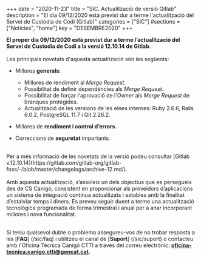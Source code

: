 +++
date        = "2020-11-23"
title       = "SIC. Actualització de versió Gitlab"
description = "El dia 09/12/2020 està previst dur a terme l'actualització del Servei de Custodia de Codi (Gitlab)"
categories  = ["SIC"]
#sections    = ["Notícies", "home"]
key         = "DESEMBRE2020"
+++

**El proper dia 09/12/2020 està previst dur a terme l’actualització del Servei de Custodia de Codi a la versió 12.10.14 de Gitlab**.
<br>
<br>
Les principals novetats d'aquesta actualització són les següents:
<br>

* Millores **generals**:
    * Millores de rendiment al *Merge Request*.
    * Possibilitat de definir dependències als *Merge Request*.
    * Possibilitat de forçar l'aprovació de l'*Owner* als *Merge Request* de branques protegides.
    * Actualització de les versions de les eines internes: Ruby 2.6.6, Rails 6.0.2, PostgreSQL 11.7 i Git 2.26.2.

* Millores de **rendiment i control d’errors**.
* Correccions de **seguretat** importants.

<br>
Per a més informació de les novetats de la versió podeu consultar [Gitlab v.12.10.14](https://gitlab.com/gitlab-org/gitlab-foss/-/blob/master/changelogs/archive-12.md/).
<br>
<br>
Amb aquesta actualització, s’assoleix un dels objectius que es persegueix des de CS Canigó, consistent en proporcionar als
proveïdors d’aplicacions un sistema de integració continua actualitzats i estables amb la finalitat d’estalviar temps i diners.
Es preveu seguir duent a terme una actualització tecnològica programada de forma trimestral i anual per a anar incorporant
millores i nova funcionalitat.
<br>
<br>

Si teniu qualsevol dubte o problema assegureu-vos de no trobar resposta a les [**FAQ**] (/sic/faq) i utilitzeu el canal
de [**Suport**] (/sic/suport) o contacteu amb l'Oficina Tècnica Canigó CTTI a través del correu electrònic: **oficina-tecnica.canigo.ctti@gencat.cat**.
